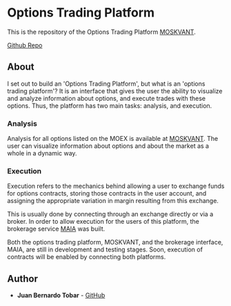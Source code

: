 # Options Trading Platform

This is the repository of the Options Trading Platform [MOSKVANT](https://moskvant.com).

[Github Repo](https://github.com/lacanoa/DEX)

## About

I set out to build an 'Options Trading Platform', but what is an 'options trading platform'? It is an interface that gives the user the ability to visualize and analyze information about options, and execute trades with these options. Thus, the platform has two main tasks: analysis, and execution.

### Analysis

Analysis for all options listed on the MOEX is available at [MOSKVANT](https://moskvant.com). The user can visualize information about options and about the market as a whole in a dynamic way.

### Execution

Execution refers to the mechanics behind allowing a user to exchange funds for options contracts, storing those contracts in the user account, and assigning the appropriate variation in margin resulting from this exchange. 

This is usually done by connecting through an exchange directly or via a broker. In order to allow execution for the users of this platform, the brokerage service [MAIA](https://maia.moskvant.com) was built.

Both the options trading platform, MOSKVANT, and the brokerage interface, MAIA, are still in development and testing stages. Soon, execution of contracts will be enabled by connecting both platforms.

## Author

* **Juan Bernardo Tobar** - [GitHub](https://github.com/moskvant)


